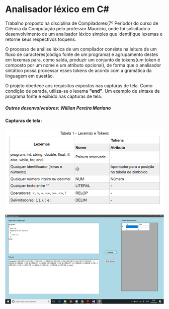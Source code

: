 # Analisador léxico em C#

  Trabalho proposto na disciplina de Compiladores(7º Período) do curso de Ciência da Computação pelo professor Maurício, onde foi solicitado o desenvolvimento de um analisador léxico simples que identifique lexemas e retorne seus respectivos toquens. 
  
  O processo de análise léxica de um compilador consiste na leitura de um fluxo de caracteres(código fonte de um programa) e agrupamento destes em lexemas para, como saída, produzir um conjunto de tokens(um token é composto por um nome e um atributo opcional), de forma que o analisador sintático possa processar esses tokens de acordo com a gramática da linguagem em questão. 
  
  O projeto obedece aos requisitos expostos nas capturas de tela. Como condição de parada, utiliza-se o lexema **"end"**. Um exemplo de sintaxe de programa fonte é exibido nas capturas de tela.
  
##### Outros desenvolvedores: Willian Pereira Mariano 

#### Capturas de tela:

![Requisitos para o analisador léxico](screenshots/requisitos.PNG)

![Captura de tela do programa](screenshots/captura_programa.png)


